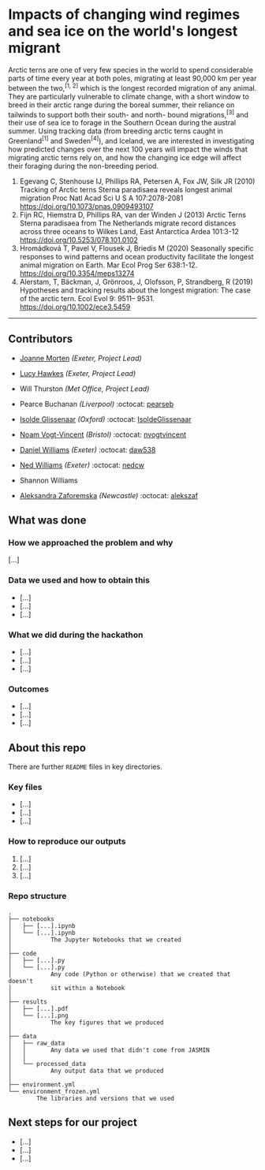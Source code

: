 # Impacts of changing wind regimes and sea ice on the world's longest migrant

Arctic terns are one of very few species in the world to spend considerable parts of time every year at both poles, migrating at least 90,000 km per year between the two,<sup>[1, 2]</sup> which is the longest recorded migration of any animal. They are particularly vulnerable to climate change, with a short window to breed in their arctic range during the boreal summer, their reliance on tailwinds to support both their south- and north- bound migrations,<sup>[3]</sup> and their use of sea ice to forage in the Southern Ocean during the austral summer. Using tracking data (from breeding arctic terns caught in Greenland<sup>[1]</sup> and Sweden<sup>[4]</sup>), and Iceland, we are interested in investigating how predicted changes over the next 100 years will impact the winds that migrating arctic terns rely on, and how the changing ice edge will affect their foraging during the non-breeding period.

1. Egevang C, Stenhouse IJ, Phillips RA, Petersen A, Fox JW, Silk JR (2010) Tracking of Arctic terns Sterna paradisaea reveals longest animal migration Proc Natl Acad Sci U S A 107:2078-2081 https://doi.org/10.1073/pnas.0909493107
2. Fijn RC, Hiemstra D, Phillips RA, van der Winden J (2013) Arctic Terns Sterna paradisaea from The Netherlands migrate record distances across three oceans to Wilkes Land, East Antarctica Ardea 101:3-12 https://doi.org/10.5253/078.101.0102
3. Hromádková T, Pavel V, Flousek J, Briedis M (2020) Seasonally specific responses to wind patterns and ocean productivity facilitate the longest animal migration on Earth. Mar Ecol Prog Ser 638:1-12. https://doi.org/10.3354/meps13274
4. Alerstam, T, Bäckman, J, Grönroos, J, Olofsson, P, Strandberg, R (2019) Hypotheses and tracking results about the longest migration: The case of the arctic tern. Ecol Evol 9: 9511– 9531. https://doi.org/10.1002/ece3.5459

***

## Contributors
- [Joanne Morten](https://biosciences.exeter.ac.uk/staff/profile/index.php?web_id=Joanne_Morton) *(Exeter, Project Lead)*
- [Lucy Hawkes](https://biosciences.exeter.ac.uk/staff/profile/index.php?web_id=Lucy_Hawkes) *(Exeter, Project Lead)*
- Will Thurston *(Met Office, Project Lead)*

- Pearce Buchanan *(Liverpool)* :octocat: [pearseb](https://github.com/pearseb)
- [Isolde Glissenaar](https://research-information.bris.ac.uk/en/persons/isolde-a-glissenaar) *(Oxford)* :octocat: [IsoldeGlissenaar](https://github.com/IsoldeGlissenaar)
- [Noam Vogt-Vincent](https://www.earth.ox.ac.uk/people/noam-vogt-vincent/) *(Bristol)* :octocat: [nvogtvincent](https://github.com/nvogtvincent)
- [Daniel Williams](https://emps.exeter.ac.uk/mathematics/staff/dw569) *(Exeter)* :octocat: [daw538](https://github.com/daw538)
- [Ned Williams](https://emps.exeter.ac.uk/mathematics/staff/nw432) *(Exeter)* :octocat: [nedcw](https://github.com/nedcw)
- Shannon Williams
- [Aleksandra Zaforemska](https://research.ncl.ac.uk/geospatial-systems/phdresearchers/profiles/aleksandrazaforemska.html) *(Newcastle)* :octocat: [alekszaf](https://github.com/alekszaf)

## What was done

### How we approached the problem and why

[...]

### Data we used and how to obtain this

* [...]
* [...]
* [...]

### What we did during the hackathon

* [...]
* [...]
* [...]

### Outcomes

* [...]
* [...]
* [...]

## About this repo

There are further `README` files in key directories.

### Key files

* [...]
* [...]
* [...]

### How to reproduce our outputs

1. [...]
2. [...]
3. [...]

### Repo structure

    .
    ├── notebooks
    │   ├── [...].ipynb
    │   └── [...].ipynb
    │           The Jupyter Notebooks that we created
    │
    ├── code
    │   ├── [...].py
    │   └── [...].py
    │           Any code (Python or otherwise) that we created that doesn't
    │           sit within a Notebook
    │
    ├── results
    │   ├── [...].pdf
    │   └── [...].png
    │           The key figures that we produced
    │
    ├── data
    │   ├── raw_data
    │   │       Any data we used that didn't come from JASMIN
    │   │
    │   └── processed_data
    │           Any output data that we produced
    │
    ├── environment.yml
    └── environment_frozen.yml
            The libraries and versions that we used

## Next steps for our project

* [...]
* [...]
* [...]
